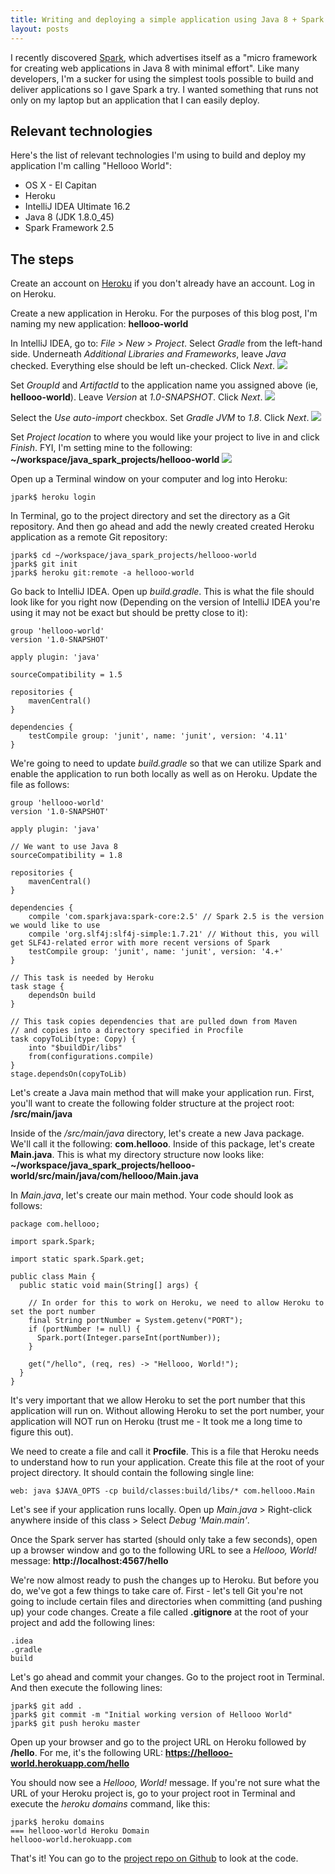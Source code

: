 ```yaml
---
title: Writing and deploying a simple application using Java 8 + Spark
layout: posts
---
```


I recently discovered [Spark](http://sparkjava.com/), which advertises itself as a "micro framework for creating web applications in Java 8 with minimal effort".  Like many developers, I'm a sucker for using the simplest tools possible to build and deliver applications so I gave Spark a try.  I wanted something that runs not only on my laptop but an application that I can easily deploy.

## Relevant technologies
Here's the list of relevant technologies I'm using to build and deploy my application I'm calling "Hellooo World":

* OS X - El Capitan
* Heroku
* IntelliJ IDEA Ultimate 16.2
* Java 8 (JDK 1.8.0_45)
* Spark Framework 2.5

## The steps

Create an account on [Heroku](https://www.heroku.com/) if you don't already have an account.  Log in on Heroku.

Create a new application in Heroku.  For the purposes of this blog post, I'm naming my new application: **hellooo-world**

In IntelliJ IDEA, go to: *File* > *New* > *Project*.  Select *Gradle* from the left-hand side.  Underneath *Additional Libraries and Frameworks*, leave *Java* checked.  Everything else should be left un-checked.  Click *Next*.
![](/assets/img/java-spark/pic_1.png)

Set *GroupId* and *ArtifactId* to the application name you assigned above (ie, **hellooo-world**).  Leave *Version* at *1.0-SNAPSHOT*.  Click *Next*.
![](/assets/img/java-spark/pic_7.png)

Select the *Use auto-import* checkbox.  Set *Gradle JVM* to *1.8*.  Click *Next*.
![](/assets/img/java-spark/pic_2.png)

Set *Project location* to where you would like your project to live in and click *Finish*.  FYI, I'm setting mine to the following: **~/workspace/java\_spark\_projects/hellooo-world**
![](/assets/img/java-spark/pic_8.png)

Open up a Terminal window on your computer and log into Heroku:

    jpark$ heroku login

In Terminal, go to the project directory and set the directory as a Git repository.  And then go ahead and add the newly created created Heroku application as a remote Git repository:

    jpark$ cd ~/workspace/java_spark_projects/hellooo-world
    jpark$ git init
    jpark$ heroku git:remote -a hellooo-world

Go back to IntelliJ IDEA.  Open up *build.gradle*.  This is what the file should look like for you right now (Depending on the version of IntelliJ IDEA you're using it may not be exact but should be pretty close to it):

    group 'hellooo-world'
    version '1.0-SNAPSHOT'

    apply plugin: 'java'

    sourceCompatibility = 1.5

    repositories {
        mavenCentral()
    }

    dependencies {
        testCompile group: 'junit', name: 'junit', version: '4.11'
    }

We're going to need to update *build.gradle* so that we can utilize Spark and enable the application to run both locally as well as on Heroku.  Update the file as follows:

    group 'hellooo-world'
    version '1.0-SNAPSHOT'

    apply plugin: 'java'

    // We want to use Java 8
    sourceCompatibility = 1.8

    repositories {
        mavenCentral()
    }

    dependencies {
        compile 'com.sparkjava:spark-core:2.5' // Spark 2.5 is the version we would like to use
        compile 'org.slf4j:slf4j-simple:1.7.21' // Without this, you will get SLF4J-related error with more recent versions of Spark
        testCompile group: 'junit', name: 'junit', version: '4.+'
    }

    // This task is needed by Heroku
    task stage {
        dependsOn build
    }

    // This task copies dependencies that are pulled down from Maven
    // and copies into a directory specified in Procfile
    task copyToLib(type: Copy) {
        into "$buildDir/libs"
        from(configurations.compile)
    }
    stage.dependsOn(copyToLib)

Let's create a Java main method that will make your application run.  First, you'll want to create the following folder structure at the project root: **/src/main/java**

Inside of the */src/main/java* directory, let's create a new Java package.  We'll call it the following: **com.hellooo**.  Inside of this package, let's create **Main.java**.  This is what my directory structure now looks like: **~/workspace/java\_spark\_projects/hellooo-world/src/main/java/com/hellooo/Main.java**

In *Main.java*, let's create our main method.  Your code should look as follows:

    package com.hellooo;

    import spark.Spark;

    import static spark.Spark.get;

    public class Main {
      public static void main(String[] args) {

        // In order for this to work on Heroku, we need to allow Heroku to set the port number
        final String portNumber = System.getenv("PORT");
        if (portNumber != null) {
          Spark.port(Integer.parseInt(portNumber));
        }

        get("/hello", (req, res) -> "Hellooo, World!");
      }
    }

It's very important that we allow Heroku to set the port number that this application will run on.  Without allowing Heroku to set the port number, your application will NOT run on Heroku (trust me - It took me a long time to figure this out).

We need to create a file and call it **Procfile**.  This is a file that Heroku needs to understand how to run your application.  Create this file at the root of your project directory.  It should contain the following single line:

    web: java $JAVA_OPTS -cp build/classes:build/libs/* com.hellooo.Main

Let's see if your application runs locally.  Open up *Main.java* > Right-click anywhere inside of this class > Select *Debug 'Main.main'*.

Once the Spark server has started (should only take a few seconds), open up a browser window and go to the following URL to see a *Hellooo, World!* message: **http://localhost:4567/hello**

We're now almost ready to push the changes up to Heroku.  But before you do, we've got a few things to take care of.  First - let's tell Git you're not going to include certain files and directories when committing (and pushing up) your code changes.  Create a file called **.gitignore** at the root of your project and add the following lines:

    .idea
    .gradle
    build

Let's go ahead and commit your changes.  Go to the project root in Terminal.  And then execute the following lines:

    jpark$ git add .
    jpark$ git commit -m "Initial working version of Hellooo World"
    jpark$ git push heroku master

Open up your browser and go to the project URL on Heroku followed by **/hello**.  For me, it's the following URL: **https://hellooo-world.herokuapp.com/hello**

You should now see a *Hellooo, World!* message.  If you're not sure what the URL of your Heroku project is, go to your project root in Terminal and execute the *heroku domains* command, like this:

    jpark$ heroku domains
    === hellooo-world Heroku Domain
    hellooo-world.herokuapp.com

That's it!  You can go to the [project repo on Github](https://github.com/junhopark/hellooo-world) to look at the code.
